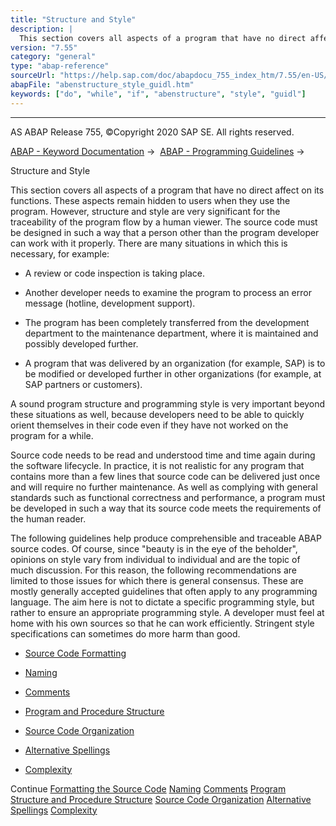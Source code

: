 ```yaml
---
title: "Structure and Style"
description: |
  This section covers all aspects of a program that have no direct affect on its functions. These aspects remain hidden to users when they use the program. However, structure and style are very significant for the traceability of the program flow by a human viewer. The source code must be designed in
version: "7.55"
category: "general"
type: "abap-reference"
sourceUrl: "https://help.sap.com/doc/abapdocu_755_index_htm/7.55/en-US/abenstructure_style_guidl.htm"
abapFile: "abenstructure_style_guidl.htm"
keywords: ["do", "while", "if", "abenstructure", "style", "guidl"]
---
```


* * *

AS ABAP Release 755, ©Copyright 2020 SAP SE. All rights reserved.

[ABAP - Keyword Documentation](https://help.sap.com/doc/abapdocu_755_index_htm/7.55/en-US/abenabap.htm) →  [ABAP - Programming Guidelines](https://help.sap.com/doc/abapdocu_755_index_htm/7.55/en-US/abenabap_pgl.htm) → 

Structure and Style

This section covers all aspects of a program that have no direct affect on its functions. These aspects remain hidden to users when they use the program. However, structure and style are very significant for the traceability of the program flow by a human viewer. The source code must be designed in such a way that a person other than the program developer can work with it properly. There are many situations in which this is necessary, for example:

-   A review or code inspection is taking place.

-   Another developer needs to examine the program to process an error message (hotline, development support).

-   The program has been completely transferred from the development department to the maintenance department, where it is maintained and possibly developed further.

-   A program that was delivered by an organization (for example, SAP) is to be modified or developed further in other organizations (for example, at SAP partners or customers).

A sound program structure and programming style is very important beyond these situations as well, because developers need to be able to quickly orient themselves in their code even if they have not worked on the program for a while.

Source code needs to be read and understood time and time again during the software lifecycle. In practice, it is not realistic for any program that contains more than a few lines that source code can be delivered just once and will require no further maintenance. As well as complying with general standards such as functional correctness and performance, a program must be developed in such a way that its source code meets the requirements of the human reader.

The following guidelines help produce comprehensible and traceable ABAP source codes. Of course, since "beauty is in the eye of the beholder", opinions on style vary from individual to individual and are the topic of much discussion. For this reason, the following recommendations are limited to those issues for which there is general consensus. These are mostly generally accepted guidelines that often apply to any programming language. The aim here is not to dictate a specific programming style, but rather to ensure an appropriate programming style. A developer must feel at home with his own sources so that he can work efficiently. Stringent style specifications can sometimes do more harm than good.

-   [Source Code Formatting](https://help.sap.com/doc/abapdocu_755_index_htm/7.55/en-US/abenformatting_code_guidl.htm "Guideline")

-   [Naming](https://help.sap.com/doc/abapdocu_755_index_htm/7.55/en-US/abennaming_guidl.htm "Guideline")

-   [Comments](https://help.sap.com/doc/abapdocu_755_index_htm/7.55/en-US/abencomments_guidl.htm "Guideline")

-   [Program and Procedure Structure](https://help.sap.com/doc/abapdocu_755_index_htm/7.55/en-US/abenprogr_proc_structure_guidl.htm "Guideline")

-   [Source Code Organization](https://help.sap.com/doc/abapdocu_755_index_htm/7.55/en-US/abensource_code_orga_guidl.htm "Guideline")

-   [Alternative Spellings](https://help.sap.com/doc/abapdocu_755_index_htm/7.55/en-US/abenalternative_spelling_guidl.htm "Guideline")

-   [Complexity](https://help.sap.com/doc/abapdocu_755_index_htm/7.55/en-US/abencomplexity_guidl.htm "Guideline")

Continue
[Formatting the Source Code](https://help.sap.com/doc/abapdocu_755_index_htm/7.55/en-US/abenformatting_code_guidl.htm)
[Naming](https://help.sap.com/doc/abapdocu_755_index_htm/7.55/en-US/abennaming_guidl.htm)
[Comments](https://help.sap.com/doc/abapdocu_755_index_htm/7.55/en-US/abencomments_guidl.htm)
[Program Structure and Procedure Structure](https://help.sap.com/doc/abapdocu_755_index_htm/7.55/en-US/abenprogr_proc_structure_guidl.htm)
[Source Code Organization](https://help.sap.com/doc/abapdocu_755_index_htm/7.55/en-US/abensource_code_orga_guidl.htm)
[Alternative Spellings](https://help.sap.com/doc/abapdocu_755_index_htm/7.55/en-US/abenalternative_spelling_guidl.htm)
[Complexity](https://help.sap.com/doc/abapdocu_755_index_htm/7.55/en-US/abencomplexity_guidl.htm)
